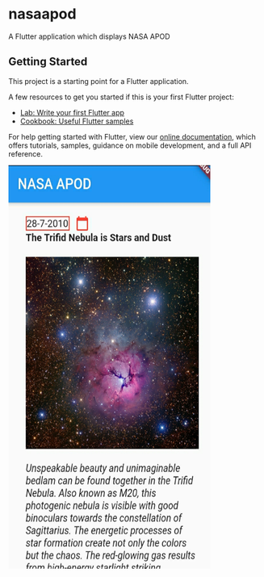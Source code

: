 # nasaapod

A Flutter application which displays NASA APOD

## Getting Started

This project is a starting point for a Flutter application.

A few resources to get you started if this is your first Flutter project:

- [Lab: Write your first Flutter app](https://flutter.dev/docs/get-started/codelab)
- [Cookbook: Useful Flutter samples](https://flutter.dev/docs/cookbook)

For help getting started with Flutter, view our
[online documentation](https://flutter.dev/docs), which offers tutorials,
samples, guidance on mobile development, and a full API reference.

<img src="https://raw.githubusercontent.com/anuragseven/nasa_apod/606d9a94b8e600db489ad24dc14e38f082b67b1f/nasaapod.jpg" alt="nasa_apod ui" width="400" height="800">
